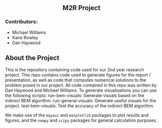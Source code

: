 <div>
    <h2 align="center">M2R Project</h2>
    <h3>Contributors:</h3>
    <ul>
        <li>Michael Williams</li>
        <li>Kane Rowley</li>
        <li>Dan Haywood</li>
    </ul>
</div>

## About the Project

This is the repository containing code used for our 2nd year research project.
This repo contains code used to generate figures for the report / presentation, as well as
code that computes numerical solutions to the problem posed in our project.
All code contained in this repo was written by Dan Haywood and Michael Williams.
To generate visualisations you can use the following scripts:
run-bem-visuals: Generate visuals based on the indirect BEM algorithm.
run-general-visuals: Generate useful visuals for the project.
test-bem-visuals: Test the accuracy of the indirect BEM algorithm.

We make use of the `mayavi` and `matplotlib` packages to plot results and figures,
and the `numpy` and `scipy` packages for general calculation purposes.
